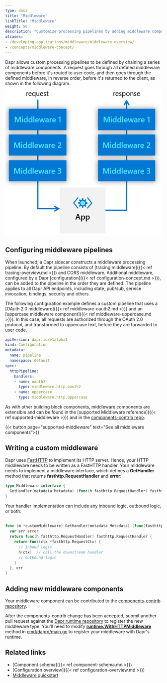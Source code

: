 ```yaml
---
type: docs
title: "Middleware"
linkTitle: "Middleware"
weight: 50
description: "Customize processing pipelines by adding middleware components"
aliases:
- /developing-applications/middleware/middleware-overview/
- /concepts/middleware-concept/
---
```


Dapr allows custom processing pipelines to be defined by chaining a series of middleware components. A request goes through all defined middleware components before it's routed to user code, and then goes through the defined middleware, in reverse order, before it's returned to the client, as shown in the following diagram.

<img src="/images/middleware.png" width=800>

## Configuring middleware pipelines

When launched, a Dapr sidecar constructs a middleware processing pipeline. By default the pipeline consists of [tracing middleware]({{< ref tracing-overview.md >}}) and CORS middleware. Additional middleware, configured by a Dapr [configuration]({{< ref configuration-concept.md >}}), can be added to the pipeline in the order they are defined. The pipeline applies to all Dapr API endpoints, including state, pub/sub, service invocation, bindings, security and others.

The following configuration example defines a custom pipeline that uses a [OAuth 2.0 middleware]({{< ref middleware-oauth2.md >}}) and an [uppercase middleware component]({{< ref middleware-uppercase.md >}}). In this case, all requests are authorized through the OAuth 2.0 protocol, and transformed to uppercase text, before they are forwarded to user code.

```yaml
apiVersion: dapr.io/v1alpha1
kind: Configuration
metadata:
  name: pipeline
  namespace: default
spec:
  httpPipeline:
    handlers:
    - name: oauth2
      type: middleware.http.oauth2
    - name: uppercase
      type: middleware.http.uppercase
```

As with other building block components, middleware components are extensible and can be found in the [supported Middleware reference]({{< ref supported-middleware >}}) and in the [components-contrib repo](https://github.com/dapr/components-contrib/tree/master/middleware/http).

{{< button page="supported-middleware" text="See all middleware components">}}

## Writing a custom middleware

Dapr uses [FastHTTP](https://github.com/valyala/fasthttp) to implement its HTTP server. Hence, your HTTP middleware needs to be written as a FastHTTP handler. Your middleware needs to implement a middleware interface, which defines a **GetHandler** method that returns  **fasthttp.RequestHandler** and **error**:

```go
type Middleware interface {
  GetHandler(metadata Metadata) (func(h fasthttp.RequestHandler) fasthttp.RequestHandler, error)
}
```

Your handler implementation can include any inbound logic, outbound logic, or both:

```go

func (m *customMiddleware) GetHandler(metadata Metadata) (func(fasthttp.RequestHandler) fasthttp.RequestHandler, error) {
  var err error
  return func(h fasthttp.RequestHandler) fasthttp.RequestHandler {
    return func(ctx *fasthttp.RequestCtx) {
      // inboud logic
      h(ctx)  // call the downstream handler
      // outbound logic
    }
  }, err
}
```

## Adding new middleware components

Your middleware component can be contributed to the [components-contrib repository](https://github.com/dapr/quickstarts/tree/master).

After the components-contrib change has been accepted, submit another pull request against the [Dapr runtime repository](https://github.com/dapr/dapr) to register the new middleware type. You'll need to modify **[runtime.WithHTTPMiddleware](https://github.com/dapr/dapr/blob/f4d50b1369e416a8f7b93e3e226c4360307d1313/cmd/daprd/main.go#L394-L424)** method in [cmd/daprd/main.go](https://github.com/dapr/dapr/blob/master/cmd/daprd/main.go) to register your middleware with Dapr's runtime.

## Related links

* [Component schema]({{< ref component-schema.md >}})
* [Configuration overview]({{< ref configuration-overview.md >}})
* [Middleware quickstart](https://github.com/dapr/quickstarts/tree/master/middleware)
